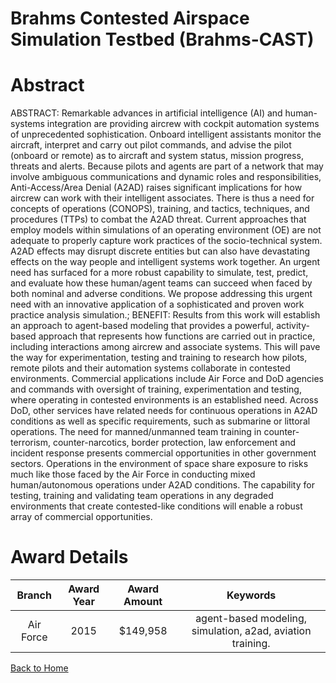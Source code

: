 
Brahms Contested Airspace Simulation Testbed (Brahms-CAST)
==========================================================

# Abstract


ABSTRACT: Remarkable advances in artificial intelligence (AI) and human-systems integration are providing aircrew with cockpit automation systems of unprecedented sophistication. Onboard intelligent assistants monitor the aircraft, interpret and carry out pilot commands, and advise the pilot (onboard or remote) as to aircraft and system status, mission progress, threats and alerts. Because pilots and agents are part of a network that may involve ambiguous communications and dynamic roles and responsibilities, Anti-Access/Area Denial (A2AD) raises significant implications for how aircrew can work with their intelligent associates. There is thus a need for concepts of operations (CONOPS), training, and tactics, techniques, and procedures (TTPs) to combat the A2AD threat. Current approaches that employ models within simulations of an operating environment (OE) are not adequate to properly capture work practices of the socio-technical system. A2AD effects may disrupt discrete entities but can also have devastating effects on the way people and intelligent systems work together. An urgent need has surfaced for a more robust capability to simulate, test, predict, and evaluate how these human/agent teams can succeed when faced by both nominal and adverse conditions. We propose addressing this urgent need with an innovative application of a sophisticated and proven work practice analysis simulation.; BENEFIT: Results from this work will establish an approach to agent-based modeling that provides a powerful, activity-based approach that represents how functions are carried out in practice, including interactions among aircrew and associate systems. This will pave the way for experimentation, testing and training to research how pilots, remote pilots and their automation systems collaborate in contested environments. Commercial applications include Air Force and DoD agencies and commands with oversight of training, experimentation and testing, where operating in contested environments is an established need. Across DoD, other services have related needs for continuous operations in A2AD conditions as well as specific requirements, such as submarine or littoral operations. The need for manned/unmanned team training in counter-terrorism, counter-narcotics, border protection, law enforcement and incident response presents commercial opportunities in other government sectors. Operations in the environment of space share exposure to risks much like those faced by the Air Force in conducting mixed human/autonomous operations under A2AD conditions. The capability for testing, training and validating team operations in any degraded environments that create contested-like conditions will enable a robust array of commercial opportunities.  

# Award Details

|Branch|Award Year|Award Amount|Keywords|
| :---: | :---: | :---: | :---: |
|Air Force|2015|$149,958|agent-based modeling, simulation, a2ad, aviation training.|
  
  


[Back to Home](https://github.com/chrischow/dod_sbir_awards/Reports/DJ/#1365)